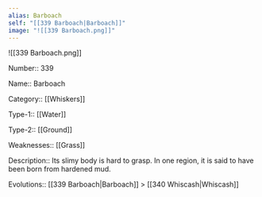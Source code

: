 ```yaml
---
alias: Barboach
self: "[[339 Barboach|Barboach]]"
image: "![[339 Barboach.png]]"
---
```


![[339 Barboach.png]]


Number:: 339

Name:: Barboach

Category:: [[Whiskers]]

Type-1:: [[Water]]

Type-2:: [[Ground]] 

Weaknesses:: [[Grass]] 

Description:: Its slimy body is hard to grasp. In one region, it is said to have been born from hardened mud.

Evolutions:: [[339 Barboach|Barboach]] > [[340 Whiscash|Whiscash]]